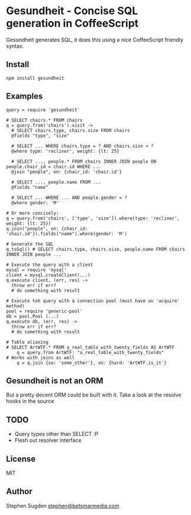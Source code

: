 # Gesundheit - Concise SQL generation in CoffeeScript

Gesundheit generates SQL, it does this using a nice CoffeeScript friendly syntax.

## Install

    npm install gesundheit

## Examples

    query = require 'gesundheit'

    # SELECT chairs.* FROM chairs
    q = query.from('chairs').visit ->    
      # SELECT chairs.type, chairs.size FROM chairs
      @fields "type", "size"

      # SELECT ... WHERE chairs.type = ? AND chairs.size < ?
      @where type: 'recliner', weight: {lt: 25}

      # SELECT ..., people.* FROM chairs INNER JOIN people ON people.chair_id = chair.id WHERE ...
      @join "people", on: {chair_id: 'chair.id'}

      # SELECT ..., people.name FROM ...
      @fields "name"
      
      # SELECT ... WHERE ... AND people.gender = ?
      @where gender: 'M'

    # Or more concisely:
    q = query.from('chairs', ['type', 'size']).where(type: 'recliner', weight: {lt: 25})
    q.join("people", on: {chair_id: 'chair.id'}).fields("name").where(gender: 'M')

    # Generate the SQL
    q.toSql() # SELECT chairs.type, chairs.size, people.name FROM chairs INNER JOIN people ...

    # Execute the query with a client
    mysql = require 'mysql'
    client = mysql.createClient(...)
    q.execute client, (err, res) ->
      throw err if err?
      # do something with result

    # Execute teh query with a connection pool (must have an 'acquire' method)
    pool = require 'generic-pool'
    db = pool.Pool (...)
    q.execute db, (err, res) ->
      throw err if err?
      # do something with result

    # Table aliasing
    # SELECT ArtWTF.* FROM a_real_table_with_twenty_fields AS ArtWTF
		q = query.from ArtWTF: "a_real_table_with_twenty_fields"
    # Works with joins as well
		q = q.join {so: 'some_other'}, on: {hard: 'ArtWTF.is_it'}

## Gesundheit is not an ORM

But a pretty decent ORM could be built with it. Take a look at the resolve hooks in the source

## TODO

- Query types other than SELECT :P
- Flesh out resolver interface

## License

MIT

## Author

Stephen Sugden <stephen@betsmarmedia.com>
